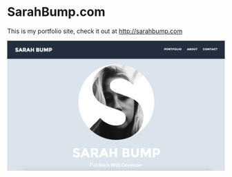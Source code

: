 # SarahBump.com
This is my portfolio site, check it out at http://sarahbump.com

![Home Page](/Home.png)
